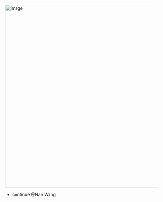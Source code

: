 
<img width="600" alt="image" src="https://github.com/Chenglin20170390/Haplotype-diversity/assets/33062118/873b0f8b-86d9-4a47-9ff4-269ca17ad16c">

- continue  @Nan Wang
